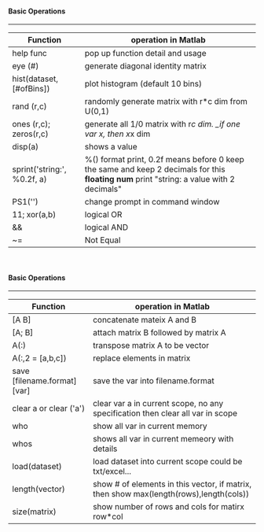 #### Basic Operations
-------------------------------

Function | operation in Matlab
---------|---------------------
help func | pop up function detail and usage
eye (#) | generate diagonal identity matrix
hist(dataset, [#ofBins]) | plot histogram (default 10 bins)
rand (r,c)| randomly generate matrix with r*c dim from U(0,1)
ones (r,c); zeros(r,c) | generate all 1/0 matrix with r*c dim. _if one var x, then x*x dim
disp(a) | shows a value
sprint('string:', %0.2f, a) |%() format print, 0.2f means before 0 keep the same and keep 2 decimals for this __floating num__ print "string: a value with 2 decimals"
PS1('')| change prompt in command window
11; xor(a,b)| logical OR
&& |logical AND
~= |Not Equal

&nbsp;
&nbsp;


#### Basic Operations
-------------------------------

Function | operation in Matlab
---------|---------------------
[A B] | concatenate mateix A and B
[A; B]| attach matrix B followed by matrix A
A(:) |transpose matrix A to be vector
A(:,2 = [a,b,c]) | replace elements in matrix
save [filename.format] [var] | save the var into filename.format
clear a or clear ('a')|clear var a in current scope, no any specification then clear all var in scope
who| show all var in current memory
whos | shows all var in current memeory with details
load(dataset)|load dataset into current scope could be txt/excel...
length(vector)| show # of elements in this vector, if matrix, then show max(length(rows),length(cols))
size(matrix)| show number of rows and cols for matirx row*col
